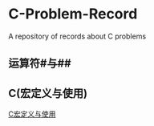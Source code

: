 # C-Problem-Record

A repository of records about C problems

## 运算符#与##

## C(宏定义与使用)

[C宏定义与使用](C宏定义与使用/C宏定义与使用.md)<br />

